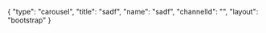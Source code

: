 {
    "type": "carousel",
    "title": "sadf",
    "name": "sadf",
    "channelId": "",
    "layout": "bootstrap"
}